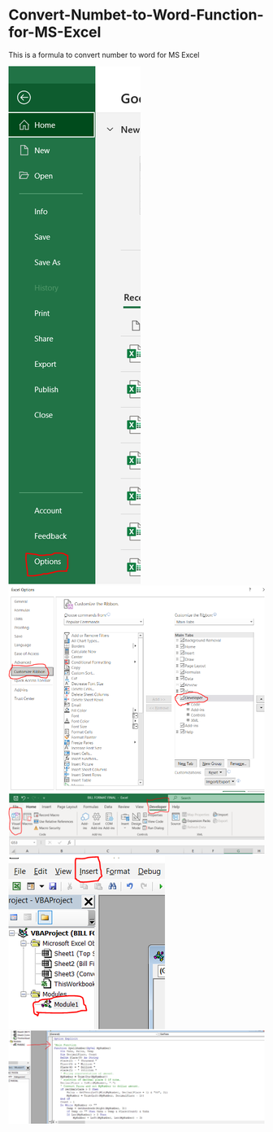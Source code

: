 # Convert-Numbet-to-Word-Function-for-MS-Excel
This is a formula to convert number to word for MS Excel

<img src="Images/1.png">
<img src="Images/2.png">
<img src="Images/3.png">
<img src="Images/4.png">
<img src="Images/5.png">
